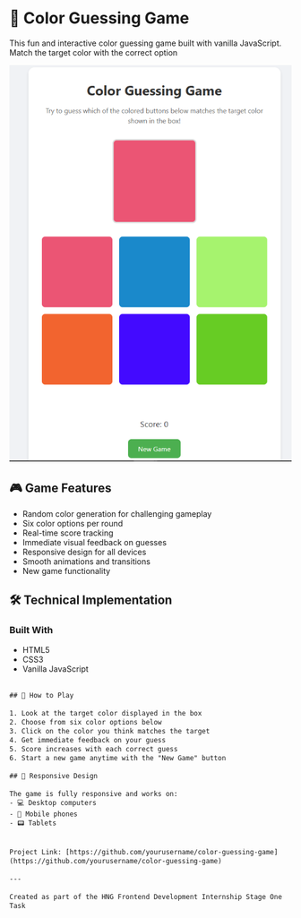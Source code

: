 # 🎨 Color Guessing Game

This fun and interactive color guessing game built with vanilla JavaScript. Match the target color with the correct option

![Color Guessing Game](./pic.png)

## 🎮 Game Features

- Random color generation for challenging gameplay
- Six color options per round
- Real-time score tracking
- Immediate visual feedback on guesses
- Responsive design for all devices
- Smooth animations and transitions
- New game functionality

## 🛠️ Technical Implementation

### Built With
- HTML5
- CSS3
- Vanilla JavaScript
```

## 🎯 How to Play

1. Look at the target color displayed in the box
2. Choose from six color options below
3. Click on the color you think matches the target
4. Get immediate feedback on your guess
5. Score increases with each correct guess
6. Start a new game anytime with the "New Game" button

## 📱 Responsive Design

The game is fully responsive and works on:
- 💻 Desktop computers
- 📱 Mobile phones
- 📟 Tablets


Project Link: [https://github.com/yourusername/color-guessing-game](https://github.com/yourusername/color-guessing-game)

---

Created as part of the HNG Frontend Development Internship Stage One Task 